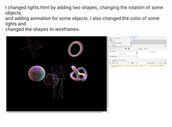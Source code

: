 I changed lights.html by adding two shapes, changing the rotation of some objects,\
and adding animation for some objects. I also changed the color of some lights and\
changed the shapes to wireframes. 

![threeJsScreenshot](https://github.com/Michelle-Lytle/three.js-lights/blob/main/threeJsScreenshot.png?raw=true)
